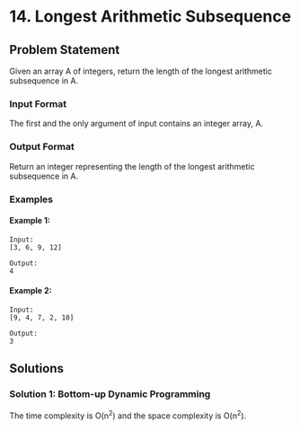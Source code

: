 # 14. Longest Arithmetic Subsequence
## Problem Statement
Given an array A of integers, return the length of the longest arithmetic subsequence in A.

### Input Format
The first and the only argument of input contains an integer array, A.

### Output Format
Return an integer representing the length of the longest arithmetic subsequence in A.

### Examples
#### Example 1:
```
Input:
[3, 6, 9, 12]

Output:
4
```

#### Example 2:
```
Input:
[9, 4, 7, 2, 10]

Output:
3
```

## Solutions
### Solution 1: Bottom-up Dynamic Programming
The time complexity is O(n<sup>2</sup>) and the space complexity is O(n<sup>2</sup>).
